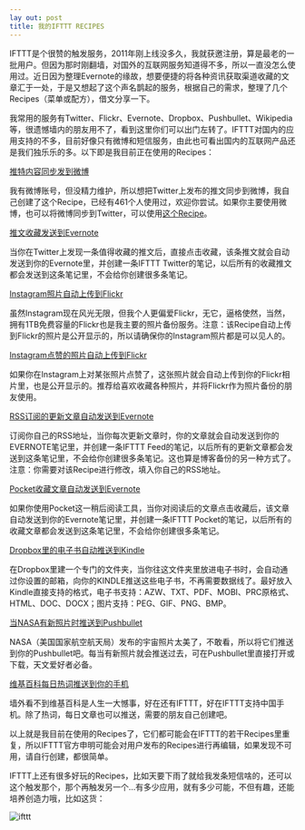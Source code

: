 ```yaml
---
lay out: post
title: 我的IFTTT RECIPES
---
```


IFTTT是个很赞的触发服务，2011年刚上线没多久，我就获邀注册，算是最老的一批用户。但因为那时刚翻墙，对国外的互联网服务知道得不多，所以一直没怎么使用过。近日因为整理Evernote的缘故，想要便捷的将各种资讯获取渠道收藏的文章汇于一处，于是又想起了这个声名鹊起的服务，根据自己的需求，整理了几个Recipes（菜单或配方），借文分享一下。

我常用的服务有Twitter、Flickr、Evernote、Dropbox、Pushbullet、Wikipedia等，很遗憾墙内的朋友用不了，看到这里你们可以出门左转了。IFTTT对国内的应用支持的不多，目前好像只有微博和短信服务，由此也可看出国内的互联网产品还是我们独乐乐的多。以下即是我目前正在使用的Recipes：

[推特内容同步发到微博](https://ifttt.com/applets/209980p-)

我有微博账号，但没精力维护，所以想把Twitter上发布的推文同步到微博，我自己创建了这个Recipe，已经有461个人使用过，欢迎你尝试。如果你主要使用微博，也可以将微博同步到Twitter，可以使用[这个Recipe](https://ifttt.com/applets/209960p-twitter)。

[推文收藏发送到Evernote](https://ifttt.com/applets/333391p-evernote)

当你在Twitter上发现一条值得收藏的推文后，直接点击收藏，该条推文就会自动发送到你的Evernote里，并创建一条IFTTT Twitter的笔记，以后所有的收藏推文都会发送到这条笔记里，不会给你创建很多条笔记。

[Instagram照片自动上传到Flickr](https://ifttt.com/applets/333392p-instagram-flickr)

虽然Instagram现在风光无限，但我个人更偏爱Flickr，无它，逼格使然，当然，拥有1TB免费容量的Flickr也是我主要的照片备份服务。注意：该Recipe自动上传到Flickr的照片是公开显示的，所以请确保你的Instagram照片都是可以见人的。

[Instagram点赞的照片自动上传到Flickr](https://ifttt.com/recipes/333393-instagram-flickr)

如果你在Instagram上对某张照片点赞了，这张照片就会自动上传到你的Flickr相片里，也是公开显示的。推荐给喜欢收藏各种照片，并将Flickr作为照片备份的朋友使用。

[RSS订阅的更新文章自动发送到Evernote](https://ifttt.com/applets/333394p-rss-evernote)

订阅你自己的RSS地址，当你每次更新文章时，你的文章就会自动发送到你的EVERNOTE笔记里，并创建一条IFTTT Feed的笔记，以后所有的更新文章都会发送到这条笔记里，不会给你创建很多条笔记。这也算是博客备份的另一种方式了。注意：你需要对该Recipe进行修改，填入你自己的RSS地址。

[Pocket收藏文章自动发送到Evernote](https://ifttt.com/applets/333395p-pocket-evernote)

如果你使用Pocket这一稍后阅读工具，当你对阅读后的文章点击收藏后，该文章自动发送到你的Evernote笔记里，并创建一条IFTTT Pocket的笔记，以后所有的收藏文章都会发送到这条笔记里，不会给你创建很多条笔记。

[Dropbox里的电子书自动推送到Kindle](https://ifttt.com/applets/333397p-dropbox-kindle)

在Dropbox里建一个专门的文件夹，当你往这文件夹里放进电子书时，会自动通过你设置的邮箱，向你的KINDLE推送这些电子书，不再需要数据线了。最好放入Kindle直接支持的格式，电子书支持：AZW、TXT、PDF、MOBI、PRC原格式、HTML、DOC、DOCX；图片支持：PEG、GIF、PNG、BMP。

[当NASA有新照片时推送到Pushbullet](https://ifttt.com/recipes/333398-nasa-pushbullet)

NASA（美国国家航空航天局）发布的宇宙照片太美了，不敢看，所以将它们推送到你的Pushbullet吧。每当有新照片就会推送过去，可在Pushbullet里直接打开或下载，天文爱好者必备。

[维基百科每日热词推送到你的手机](https://ifttt.com/applets/333400p-)

墙外看不到维基百科是人生一大憾事，好在还有IFTTT，好在IFTTT支持中国手机。除了热词，每日文章也可以推送，需要的朋友自己创建吧。

以上就是我目前在使用的Recipes了，它们都可能会在IFTTT的若干Recipes里重复，所以IFTTT官方申明可能会对用户发布的Recipes进行再编辑，如果发现不可用，请自行创建，都很简单。

IFTTT上还有很多好玩的Recipes，比如天要下雨了就给我发条短信啥的，还可以这个触发那个，那个再触发另一个…有多少应用，就有多少可能，不但有趣，还能培养创造力哦，比如这货：

![ifttt](http://oifrca68z.bkt.clouddn.com/zeove/image/IFTTT.jpg)
